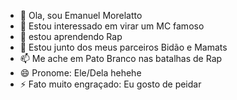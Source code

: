 - 👋 Ola, sou Emanuel Morelatto
- 👀 Estou interessado em virar um MC famoso
- 🌱 estou aprendendo Rap
- 💞️ Estou junto dos meus parceiros Bidão e Mamats
- 📫 Me ache em Pato Branco nas batalhas de Rap
- 😄 Pronome: Ele/Dela hehehe
- ⚡ Fato muito engraçado: Eu gosto de peidar

<!---
EmanuelKroner/EmanuelKroner is a ✨ special ✨ repository because its `README.md` (this file) appears on your GitHub profile.
You can click the Preview link to take a look at your changes.
--->
